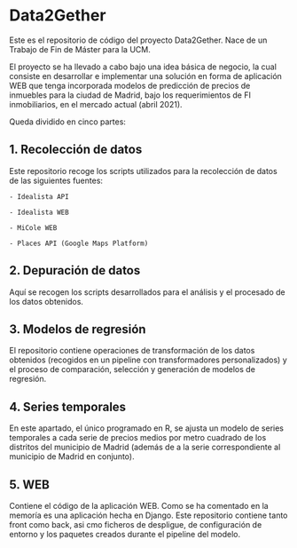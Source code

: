 # Data2Gether

Este es el repositorio de código del proyecto Data2Gether. Nace de un Trabajo de Fin de Máster para la UCM.

El proyecto se ha llevado a cabo bajo una idea básica de negocio, la cual  consiste en desarrollar e implementar una solución en forma de aplicación WEB que tenga incorporada modelos de predicción de precios de inmuebles para la ciudad de Madrid, bajo los requerimientos de FI inmobiliarios, en el mercado actual (abril 2021).

Queda dividido en cinco partes:

## 1. Recolección de datos

Este repositorio recoge los scripts utilizados para la recolección de datos de las siguientes fuentes:

	- Idealista API
	
	- Idealista WEB
	
	- MiCole WEB
	
	- Places API (Google Maps Platform)

## 2. Depuración de datos

Aquí se recogen los scripts desarrollados para el análisis y el procesado de los datos obtenidos.

## 3. Modelos de regresión

El repositorio contiene operaciones de transformación de los datos obtenidos (recogidos en un pipeline con transformadores personalizados) y el proceso de comparación, selección y generación de modelos de regresión.

## 4. Series temporales

En este apartado, el único programado en R, se ajusta un modelo de series temporales a cada serie de precios medios por metro cuadrado de los distritos del municipio de Madrid (además de a la serie correspondiente al municipio de Madrid en conjunto).

## 5. WEB

Contiene el código de la aplicación WEB. Como se ha comentado en la memoría es una aplicación hecha en Django. Este repositorio contiene tanto front como back, asi cmo ficheros de despligue, de configuración de entorno y los paquetes creados durante el pipeline del modelo.
